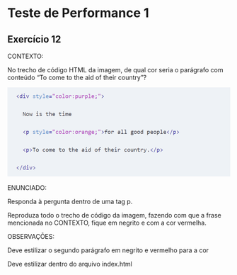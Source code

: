 # Teste de Performance 1

## Exercício 12

CONTEXTO:

No trecho de código HTML da imagem, de qual cor seria o parágrafo com conteúdo “To come to the aid of their country”?

![image](12.png)

ENUNCIADO:

Responda à pergunta dentro de uma tag p.

Reproduza todo o trecho de código da imagem, fazendo com que a frase mencionada no CONTEXTO, fique em negrito e com a cor vermelha.

OBSERVAÇÕES:

Deve estilizar o segundo parágrafo em negrito e vermelho para a cor

Deve estilizar dentro do arquivo index.html
